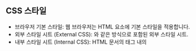 ## CSS 스타일
- 브라우저 기본 스타일: 웹 브라우저는 HTML 요소에 기본 스타일을 적용합니다.
- 외부 스타일 시트 (External CSS): <link rel="stylesheet" href="styles.css">와 같은 방식으로 포함된 외부 스타일 시트.
- 내부 스타일 시트 (Internal CSS): HTML 문서의 <head> 태그 내의 <style> 태그로 정의된 스타일.
- 인라인 스타일 (Inline CSS): HTML 요소의 style 속성에 직접 작성된 스타일.

## 우선 순위 - 인라인 가장우선, 내부, 외부 순서
styles.css 파일에서 .text { color: green; }를 정의했다고 가정하면:
- 외부 스타일 시트의 color: green은 내부 스타일 시트의 color: blue에 의해 덮어씌워집니다.
- 내부 스타일 시트의 color: blue는 인라인 스타일의 color: red에 의해 덮어씌워집니다.
- 따라서 최종적으로 문서에서 <p> 요소의 텍스트 색상은 빨간색(color: red)이 됩니다.

```html
<!DOCTYPE html>
<html lang="en">
<head>
    <link rel="stylesheet" href="styles.css"> <!-- 외부 스타일 시트 -->
    <style> <!-- 내부 스타일 시트 -->
        .text {
            color: blue; /* 이 스타일이 외부 스타일보다 우선 */
        }
    </style>
</head>
<body>
    <p class="text" style="color: red;">Hello, World!</p> <!-- 인라인 스타일 -->
</body>
</html>
```

## index.html css style 적용

전체 스타일

- font-family: Arial, sans-serif;: 본문 텍스트에 Arial 폰트를 적용하고, Arial이 없는 경우 기본 sans-serif 폰트를 사용합니다.
- margin: 20px;: 본문 전체에 20픽셀의 여백을 줍니다.
- background-color: #f4f4f4;: 배경색을 연한 회색으로 설정합니다.

제목 스타일

- color: #333;: 제목 텍스트의 색상을 짙은 회색(#333)으로 설정합니다.

폼 스타일

- margin-bottom: 20px;: 폼의 아래쪽에 20픽셀의 여백을 줍니다.
- background: #fff;: 폼의 배경색을 흰색으로 설정합니다.
- padding: 20px;: 폼 내부에 20픽셀의 여백을 줍니다.
- border-radius: 5px;: 폼의 모서리를 5픽셀 둥글게 만듭니다.
- box-shadow: 0 0 10px rgba(0, 0, 0, 0.1);: 폼에 10픽셀의 흐린 그림자를 추가하여 입체감을 줍니다.

라벨 스타일

- font-weight: bold;: 라벨 텍스트를 굵게 설정합니다.

입력 필드 및 텍스트 영역 스타일

- width: 100%;: 입력 필드와 텍스트 영역의 너비를 부모 요소의 100%로 설정합니다.
- padding: 8px;: 입력 필드와 텍스트 영역 내부에 8픽셀의 여백을 줍니다.
- margin: 10px 0;: 입력 필드와 텍스트 영역 위아래에 10픽셀의 여백을 줍니다.
- border: 1px solid #ccc;: 입력 필드와 텍스트 영역의 테두리를 연한 회색(#ccc) 1픽셀 실선으로 설정합니다.
- border-radius: 4px;: 입력 필드와 텍스트 영역의 모서리를 4픽셀 둥글게 만듭니다.

제출 버튼 스타일

- ackground-color: #4caf50;: 제출 버튼의 배경색을 녹색(#4caf50)으로 설정합니다.
- color: white;: 제출 버튼 텍스트의 색상을 흰색으로 설정합니다.
- padding: 10px 15px;: 제출 버튼 내부에 10픽셀 위아래, 15픽셀 좌우 여백을 줍니다.
- border: none;: 제출 버튼의 테두리를 없앱니다.
- border-radius: 4px;: 제출 버튼의 모서리를 4픽셀 둥글게 만듭니다.
- cursor: pointer;: 마우스 포인터를 손가락 모양으로 변경하여 클릭 가능한 요소임을 나타냅니다.
- input[type="submit"]:hover: 제출 버튼에 마우스를 올렸을 때 배경색을 약간 어두운 녹색(#45a049)으로 변경합니다.

목록 스타일

- list-style-type: none;: 목록 항목의 기본 불릿 스타일을 없앱니다.
- padding: 0;: 목록의 내부 여백을 없앱니다.

목록 항목 스타일

- background: #fff;: 목록 항목의 배경색을 흰색으로 설정합니다.
- margin: 10px 0;: 목록 항목의 위아래에 10픽셀의 여백을 줍니다.
- padding: 15px;: 목록 항목 내부에 15픽셀의 여백을 줍니다.
- border-radius: 5px;: 목록 항목의 모서리를 5픽셀 둥글게 만듭니다.
- box-shadow: 0 0 10px rgba(0, 0, 0, 0.1);: 목록 항목에 10픽셀의 흐린 그림자를 추가하여 입체감을 줍니다.

링크 스타일

- margin-left: 10px;: 링크의 왼쪽에 10픽셀의 여백을 줍니다.
- color: #007bff;: 링크 텍스트의 색상을 파란색(#007bff)으로 설정합니다.
- text-decoration: none;: 링크의 밑줄을 없앱니다.
- a:hover: 링크에 마우스를 올렸을 때 밑줄을 추가하여 강조합니다.

## edit_task.html css style

전체 스타일

- font-family: Arial, sans-serif;: 본문 텍스트에 Arial 폰트를 적용하고, Arial이 없는 경우 기본 sans-serif 폰트를 사용합니다.
- margin: 20px;: 본문 전체에 20픽셀의 여백을 줍니다.
- background-color: #f4f4f4;: 배경색을 연한 회색으로 설정합니다.

제목 스타일

- color: #333;: 제목 텍스트의 색상을 짙은 회색(#333)으로 설정합니다.
  폼 스타일
- margin-bottom: 20px;: 폼의 아래쪽에 20픽셀의 여백을 줍니다.
- background: #fff;: 폼의 배경색을 흰색으로 설정합니다.
- padding: 20px;: 폼 내부에 20픽셀의 여백을 줍니다.
- border-radius: 5px;: 폼의 모서리를 5픽셀 둥글게 만듭니다.
- box-shadow: 0 0 10px rgba(0, 0, 0, 0.1);: 폼에 10픽셀의 흐린 그림자를 추가하여 입체감을 줍니다.

라벨 스타일

- font-weight: bold;: 라벨 텍스트를 굵게 설정합니다.
  입력 필드 및 텍스트 영역 스타일
- width: 100%;: 입력 필드와 텍스트 영역의 너비를 부모 요소의 100%로 설정합니다.
- padding: 8px;: 입력 필드와 텍스트 영역 내부에 8픽셀의 여백을 줍니다.
- margin: 10px 0;: 입력 필드와 텍스트 영역 위아래에 10픽셀의 여백을 줍니다.
- border: 1px solid #ccc;: 입력 필드와 텍스트 영역의 테두리를 연한 회색(#ccc) 1픽셀 실선으로 설정합니다.
- border-radius: 4px;: 입력 필드와 텍스트 영역의 모서리를 4픽셀 둥글게 만듭니다.

제출 버튼 스타일

- background-color: #4caf50;: 제출 버튼의 배경색을 녹색(#4caf50)으로 설정합니다.
- color: white;: 제출 버튼 텍스트의 색상을 흰색으로 설정합니다.
- padding: 10px 15px;: 제출 버튼 내부에 10픽셀 위아래, 15픽셀 좌우 여백을 줍니다.
- border: none;: 제출 버튼의 테두리를 없앱니다.
- border-radius: 4px;: 제출 버튼의 모서리를 4픽셀 둥글게 만듭니다.
- cursor: pointer;: 마우스 포인터를 손가락 모양으로 변경하여 클릭 가능한 요소임을 나타냅니다.
- input[type="submit"]:hover: 제출 버튼에 마우스를 올렸을 때 배경색을 약간 어두운 녹색(#45a049)으로 변경합니다.

링크 스타일

- color: #007bff;: 링크 텍스트의 색상을 파란색(#007bff)으로 설정합니다.
- text-decoration: none;: 링크의 밑줄을 없앱니다.
- a:hover: 링크에 마우스를 올렸을 때 밑줄을 추가하여 강조합니다


## 주요 변경 사항
- 글꼴 변경: 'Segoe UI', Tahoma, Geneva, Verdana, sans-serif를 사용하여 좀 더 현대적인 느낌을 줍니다.
- 배경색 변경: body의 배경색을 #e0f7fa로 변경하여 더 밝고 경쾌한 분위기를 조성합니다.
- 중앙 정렬: form과 ul 요소를 중앙에 정렬하여 가독성을 높입니다.
- 박스 그림자 강화: form과 li 요소의 그림자 효과를 강화하여 입체감을 더합니다.
- 색상과 스타일 조정: 버튼과 링크의 색상과 스타일을 조정하여 더 세련된 느낌을 줍니다.
- 전환 효과 추가: 버튼과 링크에 전환 효과를 추가하여 사용자 경험을 향상시킵니다.
